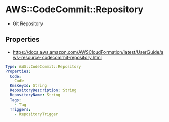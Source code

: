 # AWS::CodeCommit::Repository

- Git Repository

## Properties

- <https://docs.aws.amazon.com/AWSCloudFormation/latest/UserGuide/aws-resource-codecommit-repository.html>

```yaml
Type: AWS::CodeCommit::Repository
Properties:
  Code:
    Code
  KmsKeyId: String
  RepositoryDescription: String
  RepositoryName: String
  Tags:
    - Tag
  Triggers:
    - RepositoryTrigger
```
